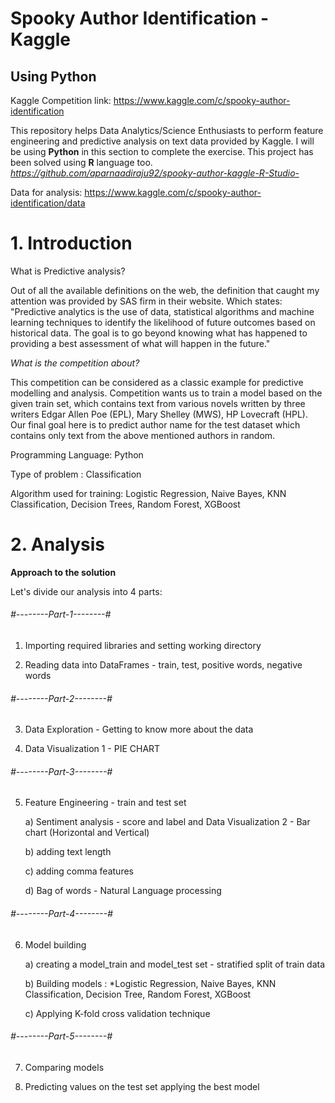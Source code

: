 # Spooky Author Identification - Kaggle
## Using Python   
   
Kaggle Competition link: https://www.kaggle.com/c/spooky-author-identification

This repository helps Data Analytics/Science Enthusiasts to perform feature engineering and predictive analysis on text data provided by Kaggle. I will be using **Python** in this section to complete the exercise. This project has been solved using **R** language too. *https://github.com/aparnaadiraju92/spooky-author-kaggle-R-Studio-*

Data for analysis: https://www.kaggle.com/c/spooky-author-identification/data

# 1. Introduction

What is Predictive analysis?

Out of all the available definitions on the web, the definition that caught my attention was provided by SAS firm in their website. Which states: "Predictive analytics is the use of data, statistical algorithms and machine learning techniques to identify the likelihood of future outcomes based on historical data. The goal is to go beyond knowing what has happened to providing a best assessment of what will happen in the future."

*What is the competition about?*

This competition can be considered as a classic example for predictive modelling and analysis. Competition wants us to train a model based on the given train set, which contains text from various novels written by three writers Edgar Allen Poe (EPL), Mary Shelley (MWS), HP Lovecraft (HPL). Our final goal here is to predict author name for the test dataset which contains only text from the above mentioned authors in random.

Programming Language: Python 

Type of problem : Classification

Algorithm used for training: Logistic Regression, Naive Bayes, KNN Classification, Decision Trees, Random Forest, XGBoost

# 2. Analysis

**Approach to the solution**

Let's divide our analysis into 4 parts:

###### #--------Part-1--------#

1. Importing required libraries and setting working directory

2. Reading data into DataFrames - train, test, positive words, negative words

###### #--------Part-2--------#
3. Data Exploration - Getting to know more about the data
   
4. Data Visualization 1 - PIE CHART 

###### #--------Part-3--------#
5. Feature Engineering - train and test set

    a) Sentiment analysis - score and label and Data Visualization 2 - Bar chart (Horizontal and Vertical)
    
    b) adding text length       
    
    c) adding comma features
    
    d) Bag of words - Natural Language processing

###### #--------Part-4--------#
6. Model building

   a) creating a model_train and model_test set - stratified split of train data
   
   b) Building models : *Logistic Regression, Naive Bayes, KNN Classification, Decision Tree, Random Forest, XGBoost
   
   c) Applying K-fold cross validation technique

###### #--------Part-5--------#
7. Comparing models 

8. Predicting values on the test set applying the best model

   
   


